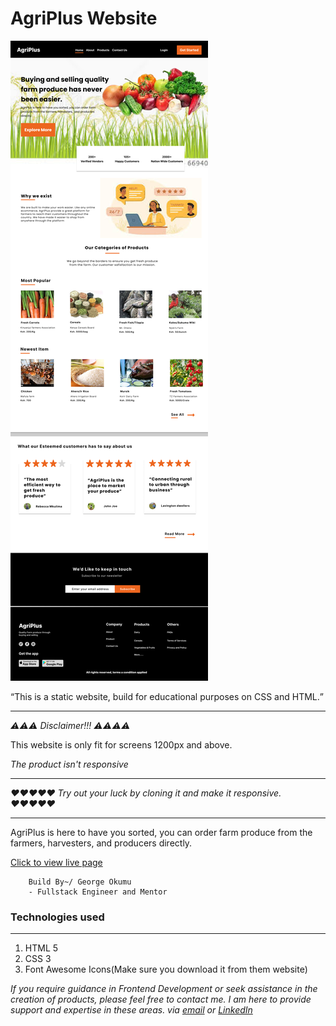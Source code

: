 # AgriPlus Website

![AgriPlus Website](./images/lpip.png)


<q>This is a static website, build for educational purposes on CSS and HTML.</q>
<hr>

<i>⚠⚠⚠ Disclaimer!!! ⚠⚠⚠⚠</i>
<p>This website is only fit for screens 1200px and above.<p>
<em>The product isn't responsive</em>
<hr>

<i>♥♥♥♥♥ Try out your luck by cloning it and make it responsive. ♥♥♥♥♥</i>

<hr>

<p>AgriPlus is here to have you sorted, you can order farm produce from the farmers, harvesters, and producers directly. </p>

[Click to view live page](https://g-okumu.github.io/agriplus/)


        Build By~/ George Okumu
        - Fullstack Engineer and Mentor

<h3>Technologies used</h3>
<hr>

1. HTML 5
2. CSS 3
3. Font Awesome Icons(Make sure you download it from them website)

<em>If you require guidance in Frontend Development or seek assistance in the creation of products, please feel free to contact me. I am here to provide support and expertise in these areas. via [email](gokumu368@gmail.com) or [LinkedIn](https://www.linkedin.com/in/george-okumu-378997195/)</em>